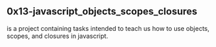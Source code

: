 ## 0x13-javascript_objects_scopes_closures
is a project containing tasks intended to teach us how to use objects, scopes, and closures in javascript.

